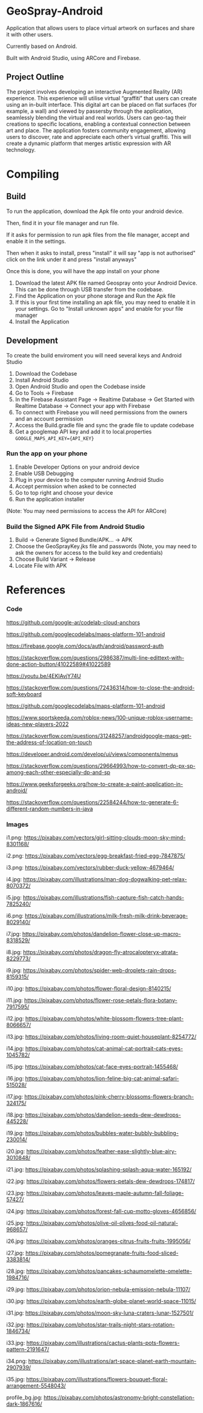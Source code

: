 # GeoSpray-Android

Application that allows users to place virtual artwork on surfaces and share it with other users.

Currently based on Android.

Built with Android Studio, using ARCore and Firebase.

## Project Outline
The project involves developing an interactive Augmented Reality (AR) experience. This experience will utilise virtual “graffiti” that users can create using an in-built interface. This digital art can be placed on flat surfaces (for example, a wall) and viewed by passersby through the application, seamlessly blending the virtual and real worlds. Users can geo-tag their creations to specific locations, enabling a contextual connection between art and place. The application fosters community engagement, allowing users to discover, rate and appreciate each other’s virtual graffiti. This will create a dynamic platform that merges artistic expression with AR technology. 

# Compiling

## Build
To run the application, download the Apk file onto your android device.

Then, find it in your file manager and run file.

If it asks for permission to run apk files from the file manager, accept and enable it in the settings.

Then when it asks to install, press "install"
it will say "app is not authorised" click on the link under it and press "install anyways"

Once this is done, you will have the app install on your phone

1) Download the latest APK file named Geospray onto your Android Device. This can be done through USB transfer from the codebase.
2) Find the Application on your phone storage and Run the Apk file
3) If this is your first time installing an apk file, you may need to enable it in your settings. Go to "Install unknown apps" and enable for your file manager
4) Install the Application

## Development
To create the build enviroment you will need several keys and Android Studio

1) Download the Codebase
2) Install Android Studio
3) Open Android Studio and open the Codebase inside
4) Go to Tools -> Firebase
5) In the Firebase Assistant Page -> Realtime Database -> Get Started with Realtime Database -> Connect your app with Firebase
6) To connect with Firebase you will need permissions from the owners and an account permission
7) Access the Build.gradle file and sync the grade file to update codebase
8) Get a googlemap API key and add it to local.properties ```GOOGLE_MAPS_API_KEY={API_KEY}```

### Run the app on your phone
1) Enable Developer Options on your android device
2) Enable USB Debugging
3) Plug in your device to the computer running Android Studio
4) Accept permission when asked to be connected
5) Go to top right and choose your device
6) Run the application installer

(Note: You may need permissions to access the API for ARCore)

### Build the Signed APK File from Android Studio
1) Build -> Generate Signed Bundle/APK... -> APK
2) Choose the GeoSprayKey.jks file and passwords (Note, you may need to ask the owners for access to the build key and credentials)
3) Choose Build Variant -> Release
4) Locate File with APK

# References
### Code
https://github.com/google-ar/codelab-cloud-anchors

https://github.com/googlecodelabs/maps-platform-101-android

https://firebase.google.com/docs/auth/android/password-auth

https://stackoverflow.com/questions/2986387/multi-line-edittext-with-done-action-button/41022589#41022589

https://youtu.be/4EKlAvjY74U

https://stackoverflow.com/questions/72436314/how-to-close-the-android-soft-keyboard

https://github.com/googlecodelabs/maps-platform-101-android

https://www.sportskeeda.com/roblox-news/100-unique-roblox-username-ideas-new-players-2022

https://stackoverflow.com/questions/31248257/androidgoogle-maps-get-the-address-of-location-on-touch

https://developer.android.com/develop/ui/views/components/menus

https://stackoverflow.com/questions/29664993/how-to-convert-dp-px-sp-among-each-other-especially-dp-and-sp

https://www.geeksforgeeks.org/how-to-create-a-paint-application-in-android/

https://stackoverflow.com/questions/22584244/how-to-generate-6-different-random-numbers-in-java

### Images
i1.png: https://pixabay.com/vectors/girl-sitting-clouds-moon-sky-mind-8301168/

i2.png: https://pixabay.com/vectors/egg-breakfast-fried-egg-7847875/

i3.png: https://pixabay.com/vectors/rubber-duck-yellow-4679464/

i4.jpg: https://pixabay.com/illustrations/man-dog-dogwalking-pet-relax-8070372/

i5.jpg: https://pixabay.com/illustrations/fish-capture-fish-catch-hands-7825240/

i6.png: https://pixabay.com/illustrations/milk-fresh-milk-drink-beverage-8029140/

i7.jpg: https://pixabay.com/photos/dandelion-flower-close-up-macro-8318529/

i8.jpg: https://pixabay.com/photos/dragon-fly-atrocalopteryx-atrata-8229773/

i9.jpg: https://pixabay.com/photos/spider-web-droplets-rain-drops-8159315/

i10.jpg: https://pixabay.com/photos/flower-floral-design-8140215/

i11.jpg: https://pixabay.com/photos/flower-rose-petals-flora-botany-7917595/

i12.jpg: https://pixabay.com/photos/white-blossom-flowers-tree-plant-8066657/

i13.jpg: https://pixabay.com/photos/living-room-quiet-houseplant-8254772/

i14.jpg: https://pixabay.com/photos/cat-animal-cat-portrait-cats-eyes-1045782/

i15.jpg: https://pixabay.com/photos/cat-face-eyes-portrait-1455468/

i16.jpg: https://pixabay.com/photos/lion-feline-big-cat-animal-safari-515028/

i17.jpg: https://pixabay.com/photos/pink-cherry-blossoms-flowers-branch-324175/

i18.jpg: https://pixabay.com/photos/dandelion-seeds-dew-dewdrops-445228/

i19.jpg: https://pixabay.com/photos/bubbles-water-bubbly-bubbling-230014/

i20.jpg: https://pixabay.com/photos/feather-ease-slightly-blue-airy-3010848/

i21.jpg: https://pixabay.com/photos/splashing-splash-aqua-water-165192/

i22.jpg: https://pixabay.com/photos/flowers-petals-dew-dewdrops-174817/

i23.jpg: https://pixabay.com/photos/leaves-maple-autumn-fall-foliage-57427/

i24.jpg: https://pixabay.com/photos/forest-fall-cup-motto-gloves-4656856/

i25.jpg: https://pixabay.com/photos/olive-oil-olives-food-oil-natural-968657/

i26.jpg: https://pixabay.com/photos/oranges-citrus-fruits-fruits-1995056/

i27.jpg: https://pixabay.com/photos/pomegranate-fruits-food-sliced-3383814/

i28.jpg: https://pixabay.com/photos/pancakes-schaumomelette-omelette-1984716/

i29.jpg: https://pixabay.com/photos/orion-nebula-emission-nebula-11107/

i30.jpg: https://pixabay.com/photos/earth-globe-planet-world-space-11015/

i31.jpg: https://pixabay.com/photos/moon-sky-luna-craters-lunar-1527501/

i32.jpg: https://pixabay.com/photos/star-trails-night-stars-rotation-1846734/

i33.jpg: https://pixabay.com/illustrations/cactus-plants-pots-flowers-pattern-2191647/

i34.png: https://pixabay.com/illustrations/art-space-planet-earth-mountain-2907939/

i35.jpg: https://pixabay.com/illustrations/flowers-bouquet-floral-arrangement-5548043/

profile_bg.jpg: https://pixabay.com/photos/astronomy-bright-constellation-dark-1867616/
